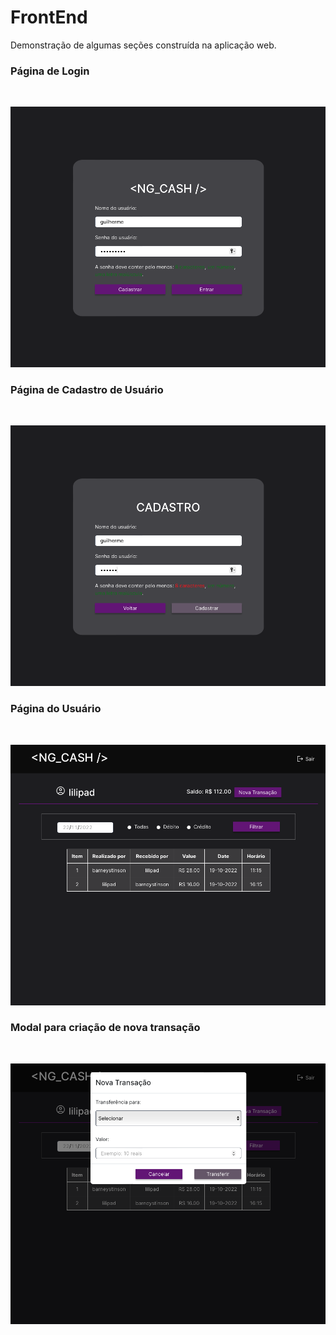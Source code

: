 # FrontEnd

Demonstração de algumas seções construída na aplicação web.

### Página de Login

<br />
<p align="center">
  <img src="https://github.com/guilherme-ac-fernandes/ng-financial-app/blob/main/images/login_validate_password.png" alt="NG_Cash Login - Demostração"/>
</p>

### Página de Cadastro de Usuário

<br />
<p align="center">
  <img src="https://github.com/guilherme-ac-fernandes/ng-financial-app/blob/main/images/register.png" alt="NG_Cash Registro - Demostração"/>
</p>

### Página do Usuário

<br />
<p align="center">
  <img src="https://github.com/guilherme-ac-fernandes/ng-financial-app/blob/main/images/transactions.png" alt="NG_Cash Página Inicial - Demostração"/>
</p>

### Modal para criação de nova transação

<br />
<p align="center">
  <img src="https://github.com/guilherme-ac-fernandes/ng-financial-app/blob/main/images/new_transaction.png" alt="NG_Cash Modal - Demostração"/>
</p>
